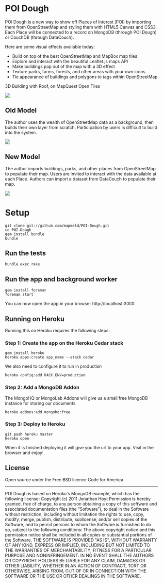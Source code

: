 # POI Dough

POI Dough is a new way to show off Places of Interest (POI) by importing them from OpenStreetMap and styling them with HTML5 Canvas and CSS3.
Each Place will be connected to a record on MongoDB (through POI Dough) or CouchDB (through DataCouch).

Here are some visual effects available today:
<ul>
<li>Build on top of the best OpenStreetMap and MapBox map tiles</li>
<li>Explore and interact with the beautiful Leaflet.js maps API</li>
<li>Make buildings pop out of the map with a 3D effect</li>
<li>Texture parks, farms, forests, and other areas with your own icons.</li>
<li>Tie appearance of buildings and polygons to tags within OpenStreetMap</li>
</ul>

3D Building with Roof, on MapQuest Open Tiles

<img src="http://i.imgur.com/Bb9Ed.png"/>

## Old Model
The author uses the wealth of OpenStreetMap data as a background, then builds their own layer from scratch.
Participation by users is difficult to build into the system.

<img src="http://i.imgur.com/FOwFW.png"/>

## New Model
The author imports buildings, parks, and other places from OpenStreetMap to populate their map.
Users are invited to interact with the data available at each Place.
Authors can import a dataset from DataCouch to populate their map.

<img src="http://i.imgur.com/5aQ9p.png"/>

# Setup

    git clone git://github.com/mapmeld/POI-Dough.git
    cd POI-Dough
    gem install bundle
    bundle

## Run the tests

    bundle exec rake

## Run the app and background worker

    gem install foreman
    foreman start

You can now open the app in your browser http://localhost:3000

## Running on Heroku

Running this on Heroku requires the following steps:

### Step 1: Create the app on the Heroku Cedar stack

    gem install heroku
    heroku apps:create app_name --stack cedar

We also need to configure it to run in production

    heroku config:add RACK_ENV=production

### Step 2: Add a MongoDB Addon

The MongoHQ or MongoLab Addons will give us a small free MongoDB instance for storing our documents.

    heroku addons:add mongohq:free

### Step 3: Deploy to Heroku

    git push heroku master
    heroku open

When it is finished deploying it will give you the url to your app. Visit in the browser and enjoy!

## License

Open source under the Free BSD licence
Code for America

---

POI Dough is based on Heroku's MongoDB example, which has the following license:
Copyright (c) 2011 Jonathan Hoyt
Permission is hereby granted, free of charge, to any person obtaining a copy of this software and associated documentation files (the "Software"), to deal in the Software without restriction, including without limitation the rights to use, copy, modify, merge, publish, distribute, sublicense, and/or sell copies of the Software, and to permit persons to whom the Software is furnished to do so, subject to the following conditions:
The above copyright notice and this permission notice shall be included in all copies or substantial portions of the Software.
THE SOFTWARE IS PROVIDED "AS IS", WITHOUT WARRANTY OF ANY KIND, EXPRESS OR IMPLIED, INCLUDING BUT NOT LIMITED TO THE WARRANTIES OF MERCHANTABILITY, FITNESS FOR A PARTICULAR PURPOSE AND NONINFRINGEMENT. IN NO EVENT SHALL THE AUTHORS OR COPYRIGHT HOLDERS BE LIABLE FOR ANY CLAIM, DAMAGES OR OTHER LIABILITY, WHETHER IN AN ACTION OF CONTRACT, TORT OR OTHERWISE, ARISING FROM, OUT OF OR IN CONNECTION WITH THE SOFTWARE OR THE USE OR OTHER DEALINGS IN THE SOFTWARE.
